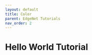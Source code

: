 ```yaml
---
layout: default
title: Color
parent: EdgeNet Tutorials
nav_order: 2
---
```


# Hello World Tutorial
